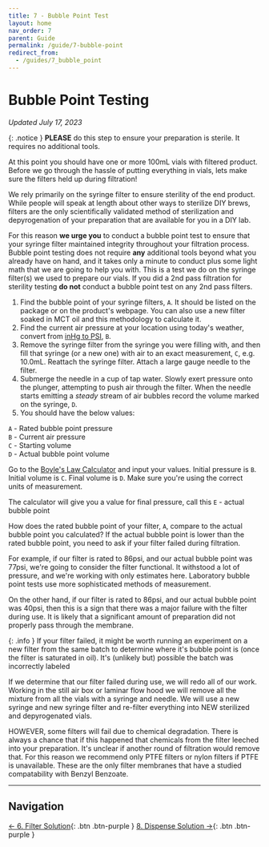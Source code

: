 ```yaml
---
title: 7 - Bubble Point Test
layout: home
nav_order: 7
parent: Guide
permalink: /guide/7-bubble-point
redirect_from:
  - /guides/7_bubble_point
---
```


# Bubble Point Testing

_Updated July 17, 2023_

{: .notice }
**PLEASE** do this step to ensure your preparation is sterile. It requires no additional tools.

At this point you should have one or more 100mL vials with filtered product. Before we go through the hassle of putting everything in vials, lets make sure the filters held up during filtration!

We rely primarily on the syringe filter to ensure sterility of the end product. While people will speak at length about other ways to sterilize DIY brews, filters are the only scientifically validated method of sterilization and depyrogenation of your preparation that are available for you in a DIY lab.

For this reason **we urge you** to conduct a bubble point test to ensure that your syringe filter maintained integrity throughout your filtration process. Bubble point testing does not require **any** additional tools beyond what you already have on hand, and it takes only a minute to conduct plus some light math that we are going to help you with. This is a test we do on the syringe filter(s) we used to prepare our vials. If you did a 2nd pass filtration for sterility testing **do not** conduct a bubble point test on any 2nd pass filters.

1. Find the bubble point of your syringe filters, `A`. It should be listed on the package or on the product's webpage. You can also use a new filter soaked in MCT oil and this methodology to calculate it.
2. Find the current air pressure at your location using today's weather, convert from [inHg to PSI], `B`.
3. Remove the syringe filter from the syringe you were filling with, and then fill that syringe (or a new one) with air to an exact measurement, `C`, e.g. 10.0mL. Reattach the syringe filter. Attach a large gauge needle to the filter.
4. Submerge the needle in a cup of tap water. Slowly exert pressure onto the plunger, attempting to push air through the filter. When the needle starts emitting a _steady_ stream of air bubbles record the volume marked on the syringe, `D`.
5. You should have the below values:

`A` - Rated bubble point pressure  
`B` - Current air pressure  
`C` - Starting volume  
`D` - Actual bubble point volume

Go to the [Boyle's Law Calculator] and input your values. Initial pressure is `B`. Initial volume is `C`. Final volume is `D`. Make sure you're using the correct units of measurement.

The calculator will give you a value for final pressure, call this `E` - actual bubble point

How does the rated bubble point of your filter, `A`, compare to the actual bubble point you calculated? If the actual bubble point is lower than the rated bubble point, you need to ask if your filter failed during filtration.

For example, if our filter is rated to 86psi, and our actual bubble point was 77psi, we're going to consider the filter functional. It withstood a lot of pressure, and we're working with only estimates here. Laboratory bubble point tests use more sophisticated methods of measurement.

On the other hand, if our filter is rated to 86psi, and our actual bubble point was 40psi, then this is a sign that there was a major failure with the filter during use. It is likely that a significant amount of preparation did not properly pass through the membrane.

{: .info }
If your filter failed, it might be worth running an experiment on a new filter from the same batch to determine where it's bubble point is (once the filter is saturated in oil). It's (unlikely but) possible the batch was incorrectly labeled

If we determine that our filter failed during use, we will redo all of our work. Working in the still air box or laminar flow hood we will remove all the mixture from all the vials with a syringe and needle. We will use a new syringe and new syringe filter and re-filter everything into NEW sterilized and depyrogenated vials.

HOWEVER, some filters will fail due to chemical degradation. There is always a chance that if this happened that chemicals from the filter leeched into your preparation. It's unclear if another round of filtration would remove that. For this reason we recommend only PTFE filters or nylon filters if PTFE is unavailable. These are the only filter membranes that have a studied compatability with Benzyl Benzoate.

---

## Navigation

[&larr; 6. Filter Solution]{: .btn .btn-purple }
[8. Dispense Solution &rarr;]{: .btn .btn-purple }

[inHg to PSI]: https://www.convertunits.com/from/inhg/to/psi
[Boyle's Law Calculator]: https://www.omnicalculator.com/physics/boyles-law
[&larr; 6. Filter Solution]: /guide/6-filter
[8. Dispense Solution &rarr;]: /guide/8-dispense

